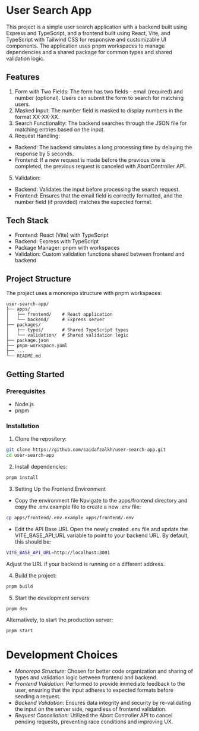# User Search App

This project is a simple user search application with a backend built using Express and TypeScript, and a frontend built using React, Vite, and TypeScript with Tailwind CSS for responsive and customizable UI components. The application uses pnpm workspaces to manage dependencies and a shared package for common types and shared validation logic.

## Features

1. Form with Two Fields: The form has two fields - email (required) and number (optional). Users can submit the form to search for matching users.
2. Masked Input: The number field is masked to display numbers in the format XX-XX-XX.
3. Search Functionality: The backend searches through the JSON file for matching entries based on the input.
4. Request Handling:

- Backend: The backend simulates a long processing time by delaying the response by 5 seconds.
- Frontend: If a new request is made before the previous one is completed, the previous request is canceled with AbortController API.

5. Validation:

- Backend: Validates the input before processing the search request.
- Frontend: Ensures that the email field is correctly formatted, and the number field (if provided) matches the expected format.

## Tech Stack

- Frontend: React (Vite) with TypeScript
- Backend: Express with TypeScript
- Package Manager: pnpm with workspaces
- Validation: Custom validation functions shared between frontend and backend

## Project Structure

The project uses a monorepo structure with pnpm workspaces:

```plaintext
user-search-app/
├── apps/
│   ├── frontend/    # React application
│   └── backend/     # Express server
├── packages/
│   ├── types/       # Shared TypeScript types
│   └── validation/  # Shared validation logic
├── package.json
├── pnpm-workspace.yaml
├── ...
└── README.md
```

## Getting Started

### Prerequisites

- Node.js
- pnpm

### Installation

1. Clone the repository:

```bash
git clone https://github.com/saidafzalkh/user-search-app.git
cd user-search-app
```

2. Install dependencies:

```bash
pnpm install
```

3. Setting Up the Frontend Environment

- Copy the environment file
  Navigate to the apps/frontend directory and copy the .env.example file to create a new .env file:

```bash
cp apps/frontend/.env.example apps/frontend/.env
```

- Edit the API Base URL
  Open the newly created .env file and update the VITE_BASE_API_URL variable to point to your backend URL. By default, this should be:

```bash
VITE_BASE_API_URL=http://localhost:3001
```

Adjust the URL if your backend is running on a different address.

4. Build the project:

```bash
pnpm build
```

5. Start the development servers:

```bash
pnpm dev
```

Alternatively, to start the production server:

```bash
pnpm start
```

# Development Choices

- _Monorepo Structure:_ Chosen for better code organization and sharing of types and validation logic between frontend and backend.
- _Frontend Validation:_ Performed to provide immediate feedback to the user, ensuring that the input adheres to expected formats before sending a request.
- _Backend Validation:_ Ensures data integrity and security by re-validating the input on the server side, regardless of frontend validation.
- _Request Cancellation:_ Utilized the Abort Controller API to cancel pending requests, preventing race conditions and improving UX.
